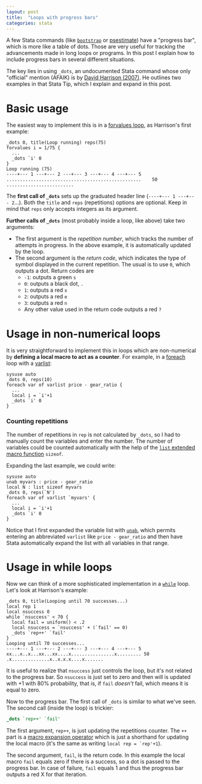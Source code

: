 ```yaml
---
layout: post
title:  "Loops with progress bars"
categories: stata
---
```


A few Stata commands (like [`bootstrap`](http://www.stata.com/help.cgi?bootstrap) or [psestimate](/resources/psestimate)) have a "progress bar", which is more like a table of dots. Those are very useful for tracking the advancements made in long loops or programs. In this post I explain how to include progress bars in several different situations.

The key lies in using `_dots`, an undocumented Stata command whose only "official" mention (AFAIK) is by [David Harrison (2007)](http://www.stata-journal.com/sjpdf.html?articlenum=pr0030). He outlines two examples in that Stata Tip, which I explain and expand in this post.

# Basic usage

The easiest way to implement this is in a [forvalues loop](http://www.stata.com/help.cgi?forvalues), as Harrison's first example:

```
_dots 0, title(Loop running) reps(75)
forvalues i = 1/75 {
  ...
  _dots `i' 0
}
Loop running (75)
----+--- 1 ---+--- 2 ---+--- 3 ---+--- 4 ---+--- 5
..................................................    50
.........................
```

The **first call of `_dots`** sets up the graduated header line (`----+--- 1 ---+--- 2`...). Both the `title` and `reps` (repetitions) options are optional. Keep in mind that `reps` only accepts integers as its argument.

**Further calls of `_dots`** (most probably inside a loop, like above) take two arguments:

- The first argument is the *repetition number*, which tracks the number of attempts in progress. In the above example, it is automatically updated by the loop.
- The second argument is the *return code*, which indicates the type of symbol displayed in the current repetition. The usual is to use `0`, which outputs a dot. Return codes are
  - `-1`: outputs a green `s`
  - `0`: outputs a black dot, `.`
  - `1`: outputs a red `x`
  - `2`: outputs a red `e`
  - `3`: outputs a red `n`
  - Any other value used in the return code outputs a red `?`

# Usage in non-numerical loops

It is very straightforward to implement this in loops which are non-numerical by **defining a local macro to act as a counter**. For example, in a [foreach](http://www.stata.com/help.cgi?foreach) loop with a [varlist](http://www.stata.com/help.cgi?varlist):

```
sysuse auto
_dots 0, reps(10)
foreach var of varlist price - gear_ratio {
  ...
  local i = `i'+1
  _dots `i' 0
}
```

### Counting repetitions

The number of repetitions in `rep` is not calculated by `_dots`, so I had to manually count the variables and enter the number. The number of variables  could be counted automatically with the help of the [`list` extended macro function](http://www.stata.com/manuals13/pmacrolists.pdf) `sizeof`.

Expanding the last example, we could write:

```
sysuse auto
unab myvars : price - gear_ratio
local N : list sizeof myvars
_dots 0, reps(`N')
foreach var of varlist `myvars' {
  ...
  local i = `i'+1
  _dots `i' 0
}
```

Notice that I first expanded the variable list with [`unab`](http://www.stata.com/manuals13/punab.pdf), which permits entering an abbreviated `varlist` like `price - gear_ratio` and then have Stata automatically expand the list with all variables in that range.

# Usage in while loops

Now we can think of a more sophisticated implementation in a [`while`](http://www.stata.com/help.cgi?while) loop. Let's look at Harrison's example:

```
_dots 0, title(Looping until 70 successes...)
local rep 1
local nsuccess 0
while `nsuccess' < 70 {
  local fail = uniform() < .2
  local nsuccess = `nsuccess' + (`fail' == 0)
  _dots `rep++' `fail'
}
Looping until 70 successes...
----+--- 1 ---+--- 2 ---+--- 3 ---+--- 4 ---+--- 5
xx...x..x...xx...xx....x................x......... 50
.x..............x..x.x.x....x.......
```

It is useful to realize that `nsuccess` just controls the loop, but it's not related to the progress bar. So `nsuccess` is just set to zero and then will is updated with +1 with 80% probability, that is, if `fail` *doesn't* fail, which means it is equal to zero.

Now to the progress bar. The first call of `_dots` is similar to what we've seen. The second call (inside the loop) is trickier:

```stata
_dots `rep++' `fail'
```

The first argument, `rep++`, is just updating the repetitions counter. The `++` part is a [macro expansion operator](http://www.stata.com/manuals13/pmacro.pdf) which is just a shorthand for updating the local macro (it's the same as writing <code>local rep = `rep'+1</code>).

The second argument, `fail`, is the return code. In this example the local macro `fail` equals zero if there is a success, so a dot is passed to the progress bar. In case of failure, `fail` equals 1 and thus the progress bar outputs a red X for that iteration.
